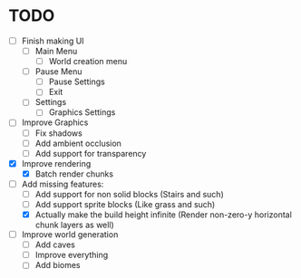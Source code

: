 # TODO

- [ ] Finish making UI
  - [ ] Main Menu
    - [ ] World creation menu
  - [ ] Pause Menu
    - [ ] Pause Settings
    - [ ] Exit
  - [ ] Settings
    - [ ] Graphics Settings

- [ ] Improve Graphics
  - [ ] Fix shadows
  - [ ] Add ambient occlusion
  - [ ] Add support for transparency

- [x] Improve rendering
  - [x] Batch render chunks

- [ ] Add missing features:
  - [ ] Add support for non solid blocks (Stairs and such)
  - [ ] Add support sprite blocks (Like grass and such)
  - [x] Actually make the build height infinite (Render non-zero-y horizontal chunk layers as well)

- [ ] Improve world generation
  - [ ] Add caves
  - [ ] Improve everything
  - [ ] Add biomes
